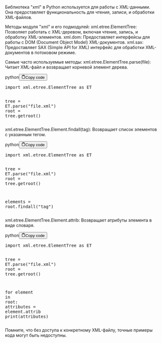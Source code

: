 <p>Библиотека "xml" в Python используется для работы с XML-данными.
Она предоставляет функциональность для чтения, записи, и обработки XML-файлов.</p>
<p>Методы модуля "xml" и его подмодулей:
xml.etree.ElementTree: Позволяет работать с XML-деревом, включая чтение, запись, и обработку XML-элементов.
xml.dom: Предоставляет интерфейсы для работы с DOM (Document Object Model) XML-документов.
xml.sax: Предоставляет SAX (Simple API for XML) интерфейс для обработки XML-документов в потоковом режиме.</p>
<p>Самые часто используемые методы:
xml.etree.ElementTree.parse(file): Читает XML-файл и возвращает корневой элемент дерева.</p>
<div class="code-element"><div class="lang-line"><text>python</text><button class="copy-button"id="codec2a2b4c86354fa0f9122f0c54d3f6061b"onclick="copyCode(codec2a2b4c86354fa0f9122f0c54d3f6061, codec2a2b4c86354fa0f9122f0c54d3f6061b)"><svg stroke="currentColor"fill="none"stroke-width="2"viewBox="0 0 24 24"stroke-linecap="round"stroke-linejoin="round"class="h-4 w-4"height="1em"width="1em"xmlns="http://www.w3.org/2000/svg"><path d="M16 4h2a2 2 0 0 1 2 2v14a2 2 0 0 1-2 2H6a2 2 0 0 1-2-2V6a2 2 0 0 1 2-2h2"></path><rect x="8" y="2" width="8" height="4" rx="1" ry="1"></rect></svg><text>Copy code</text></button></div><div class="code" id="codec2a2b4c86354fa0f9122f0c54d3f6061"><div class="highlight"><pre><span></span><span class="kn">import</span> <span class="nn">xml.etree.ElementTree</span> <span class="k">as</span> <span class="nn">ET</span>

<span class="n">tree</span> <span class="o">=</span> <span class="n">ET</span><span class="o">.</span><span class="n">parse</span><span class="p">(</span><span class="s2">&quot;file.xml&quot;</span><span class="p">)</span>
<span class="n">root</span> <span class="o">=</span> <span class="n">tree</span><span class="o">.</span><span class="n">getroot</span><span class="p">()</span>
</pre></div></div></div>

<p>xml.etree.ElementTree.Element.findall(tag): Возвращает список элементов с указанным тегом.</p>
<div class="code-element"><div class="lang-line"><text>python</text><button class="copy-button"id="code2ebe2a34478358e69708376e26a195c2b"onclick="copyCode(code2ebe2a34478358e69708376e26a195c2, code2ebe2a34478358e69708376e26a195c2b)"><svg stroke="currentColor"fill="none"stroke-width="2"viewBox="0 0 24 24"stroke-linecap="round"stroke-linejoin="round"class="h-4 w-4"height="1em"width="1em"xmlns="http://www.w3.org/2000/svg"><path d="M16 4h2a2 2 0 0 1 2 2v14a2 2 0 0 1-2 2H6a2 2 0 0 1-2-2V6a2 2 0 0 1 2-2h2"></path><rect x="8" y="2" width="8" height="4" rx="1" ry="1"></rect></svg><text>Copy code</text></button></div><div class="code" id="code2ebe2a34478358e69708376e26a195c2"><div class="highlight"><pre><span></span><span class="kn">import</span> <span class="nn">xml.etree.ElementTree</span> <span class="k">as</span> <span class="nn">ET</span>

<span class="n">tree</span> <span class="o">=</span> <span class="n">ET</span><span class="o">.</span><span class="n">parse</span><span class="p">(</span><span class="s2">&quot;file.xml&quot;</span><span class="p">)</span>
<span class="n">root</span> <span class="o">=</span> <span class="n">tree</span><span class="o">.</span><span class="n">getroot</span><span class="p">()</span>

<span class="n">elements</span> <span class="o">=</span> <span class="n">root</span><span class="o">.</span><span class="n">findall</span><span class="p">(</span><span class="s2">&quot;tag&quot;</span><span class="p">)</span>
</pre></div></div></div>

<p>xml.etree.ElementTree.Element.attrib: Возвращает атрибуты элемента в виде словаря.</p>
<div class="code-element"><div class="lang-line"><text>python</text><button class="copy-button"id="code041a9630bbc86a93ecc4c1023dda9282b"onclick="copyCode(code041a9630bbc86a93ecc4c1023dda9282, code041a9630bbc86a93ecc4c1023dda9282b)"><svg stroke="currentColor"fill="none"stroke-width="2"viewBox="0 0 24 24"stroke-linecap="round"stroke-linejoin="round"class="h-4 w-4"height="1em"width="1em"xmlns="http://www.w3.org/2000/svg"><path d="M16 4h2a2 2 0 0 1 2 2v14a2 2 0 0 1-2 2H6a2 2 0 0 1-2-2V6a2 2 0 0 1 2-2h2"></path><rect x="8" y="2" width="8" height="4" rx="1" ry="1"></rect></svg><text>Copy code</text></button></div><div class="code" id="code041a9630bbc86a93ecc4c1023dda9282"><div class="highlight"><pre><span></span><span class="kn">import</span> <span class="nn">xml.etree.ElementTree</span> <span class="k">as</span> <span class="nn">ET</span>

<span class="n">tree</span> <span class="o">=</span> <span class="n">ET</span><span class="o">.</span><span class="n">parse</span><span class="p">(</span><span class="s2">&quot;file.xml&quot;</span><span class="p">)</span>
<span class="n">root</span> <span class="o">=</span> <span class="n">tree</span><span class="o">.</span><span class="n">getroot</span><span class="p">()</span>

<span class="k">for</span> <span class="n">element</span> <span class="ow">in</span> <span class="n">root</span><span class="p">:</span>
    <span class="n">attributes</span> <span class="o">=</span> <span class="n">element</span><span class="o">.</span><span class="n">attrib</span>
    <span class="nb">print</span><span class="p">(</span><span class="n">attributes</span><span class="p">)</span>
</pre></div></div></div>

<p>Помните, что без доступа к конкретному XML-файлу, точные примеры кода могут быть недоступны.</p>